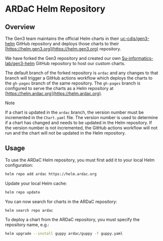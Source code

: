 # ARDaC Helm Repository

## Overview
The Gen3 team maintains the official Helm charts in their [uc-cdis/gen3-helm](https://github.com/uc-cdis/gen3-helm) GitHub repository and deploys those charts to their [https://helm.gen3.org](https://helm.gen3.org) repository.

We have forked the Gen3 repository and created our own [Su-informatics-lab/gen3-helm](https://github.com/Su-informatics-lab/gen3-helm) GitHub repository to host our custom charts.

The default branch of the forked repository is `ardac` and any changes to that branch will trigger a GitHub actions workflow which deploys the charts to the `gh-pages` branch of the same repository. The `gh-pages` branch is configured to serve the charts as a Helm repository at [https://helm.ardac.org](https://helm.ardac.org).

> [!NOTE]
> If a chart is updated in the `ardac` branch, the version number must be incremented in the `Chart.yaml` file. The version number is used to determine if a chart has changed and needs to be updated in the Helm repository. If the version number is not incremented, the GitHub actions workflow will not run and the chart will not be updated in the Helm repository.

## Usage
To use the ARDaC Helm repository, you must first add it to your local Helm configuration:
```bash
helm repo add ardac https://helm.ardac.org
```

Update your local Helm cache:
```bash
helm repo update
```

You can now search for charts in the ARDaC repository:
```bash
helm search repo ardac
```

To deploy a chart from the ARDaC repository, you must specify the repository name, e.g.:
```bash
helm upgrade --install guppy ardac/guppy -f guppy.yaml
```
